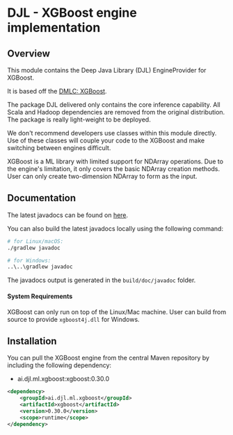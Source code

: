 # DJL - XGBoost engine implementation

## Overview
This module contains the Deep Java Library (DJL) EngineProvider for XGBoost.

It is based off the [DMLC: XGBoost](https://github.com/dmlc/xgboost).

The package DJL delivered only contains the core inference capability. All Scala and Hadoop dependencies are removed
from the original distribution. The package is really light-weight to be deployed.

We don't recommend developers use classes within this module directly.
Use of these classes will couple your code to the XGBoost and make switching between engines difficult.

XGBoost is a ML library with limited support for NDArray operations.
Due to the engine's limitation, it only covers the basic NDArray creation methods.
User can only create two-dimension NDArray to form as the input.

## Documentation

The latest javadocs can be found on [here](https://javadoc.io/doc/ai.djl.ml.xgboost/xgboost/latest/index.html).

You can also build the latest javadocs locally using the following command:

```sh
# for Linux/macOS:
./gradlew javadoc

# for Windows:
..\..\gradlew javadoc
```
The javadocs output is generated in the `build/doc/javadoc` folder.

#### System Requirements

XGBoost can only run on top of the Linux/Mac machine. User can build from source to provide `xgboost4j.dll` for Windows.

## Installation
You can pull the XGBoost engine from the central Maven repository by including the following dependency:

- ai.djl.ml.xgboost:xgboost:0.30.0

```xml
<dependency>
    <groupId>ai.djl.ml.xgboost</groupId>
    <artifactId>xgboost</artifactId>
    <version>0.30.0</version>
    <scope>runtime</scope>
</dependency>
```


